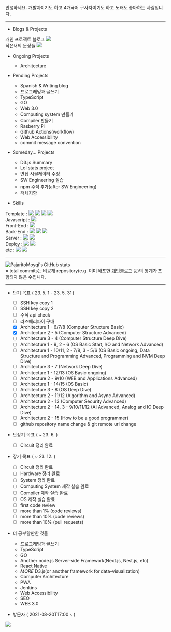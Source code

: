 안녕하세요. 개발자이기도 하고 4개국어 구사자이기도 하고 노래도 좋아하는 사람입니다.

***


- Blogs & Projects

개인 프로젝트 블로그 <a href="https://www.pajaritoprojects.com" rel="noreferrer" target="_blank"><img src="https://img.shields.io/static/v1?label=Blog&message=Pajarito Projects Blog&color=<COLOR>"/></a>
<br>
작은새의 문장들 <a href="https://pajaritomoyqi.github.io/Daily-Inspiration" rel="noreferrer" target="_blank"><img src="https://img.shields.io/static/v1?label=Project&message=작은새의 문장들&color=<COLOR>"/></a>
<br>

- Ongoing Projects

  - Architecture<br>

- Pending Projects

  - Spanish & Writing blog<br>
  - 프로그래밍과 글쓰기<br>
  - TypeScript<br>
  - GO<br>
  - Web 3.0<br>
  - Computing system 만들기<br>
  - Compiler 만들기<br>
  - Rasberry Pi<br>
  - Github Actions(workflow)<br>
  - Web Accessibility<br>
  - commit message convention<br>

- Someday... Projects

  - D3.js Summary<br>
  - Lol stats project<br>
  - 면접 시뮬레이터 수정<br>
  - SW Engineering 실습<br>
  - npm 주석 추가(after SW Engineering)<br>
  - 객체지향<br>

- Skills

Template : 
<img src="https://img.shields.io/badge/HTML5-E34F26?style=flat-square&logo=HTML5&logoColor=white"/>
<img src="https://img.shields.io/badge/EJS-b4ca65?style=flat-square&logoColor=white"/>
<img src="https://img.shields.io/badge/CSS3-1572B6?style=flat-square&logo=CSS3&logoColor=white"/>
<img src="https://img.shields.io/badge/Bootstrap-7952B3?style=flat-square&logo=Bootstrap&logoColor=white"/>
<br>
Javascript : 
<img src="https://img.shields.io/badge/Javascript-F7DF1E?style=flat-square&logo=JavaScript&logoColor=white"/>
<br>
Front-End : 
<img src="https://img.shields.io/badge/React-61DAFB?style=flat-square&logo=React&logoColor=white"/>
<br>
Back-End :
<img src="https://img.shields.io/badge/Node.js-339933?style=flat-square&logo=Node.js&logoColor=white"/>
<img src="https://img.shields.io/badge/Express-000000?style=flat-square&logo=Express&logoColor=white"/>
<img src="https://img.shields.io/badge/Django-092E20?style=flat-square&logo=Django&logoColor=white"/>
<br>
Server : 
<img src="https://img.shields.io/badge/Linux-FCC624?style=flat-square&logo=Linux&logoColor=white"/>
<img src="https://img.shields.io/badge/NGINX-009639?style=flat-square&logo=NGINX&logoColor=white"/>
<br>
Deploy : 
<img src="https://img.shields.io/badge/DigitalOcean-0080FF?style=flat-square&logo=DigitalOcean&logoColor=white"/>
<img src="https://img.shields.io/badge/GithubPages-181717?style=flat-square&logo=GitHub&logoColor=white"/>
<br>
etc : 
<img src="https://img.shields.io/badge/Responsive-6E85B2?style=flat-square&logoColor=white"/>
<img src="https://img.shields.io/badge/WebCrawling-B1D4E0?style=flat-square&logoColor=white"/>

***

![PajaritoMoyqi's GitHub stats](https://github-readme-stats.vercel.app/api?username=PajaritoMoyqi&show_icons=true&theme=radical)
<br>
&#8251; total commits는 비공개 repository(e.g. 이미 배포한 [개인블로그](http://www.pajaritoprojects.com "작은새 블로그") 등)의 통계가 포함되지 않은 수입니다.

***

- 단기 목표 ( 23. 5. 1 - 23. 5. 31 )
  - [ ] SSH key copy 1
  - [ ] SSH key copy 2
  - [ ] 주식 api check
  - [ ] 라즈베리파이 구매
  - [x] Architecture 1 - 6/7/8 (Computer Structure Basic)
  - [x] Architecture 2 - 5 (Computer Structure Advanced)
  - [ ] Architecture 3 - 4 (Computer Structure Deep Dive)
  - [ ] Architecture 1 - 9, 2 - 6 (OS Basic Start, I/O and Network Advanced)
  - [ ] Architecture 1 - 10/11, 2 - 7/8, 3 - 5/6 (OS Basic ongoing, Data Structure and Programming Advanced, Programming and NVM Deep Dive)
  - [ ] Architecture 3 - 7 (Network Deep Dive)
  - [ ] Architecture 1 - 12/13 (OS Basic ongoing)
  - [ ] Architecture 2 - 9/10 (WEB and Applications Advanced)
  - [ ] Architecture 1 - 14/15 (OS Basic)
  - [ ] Architecture 3 - 8 (OS Deep Dive)
  - [ ] Architecture 2 - 11/12 (Algorithm and Async Advanced)
  - [ ] Architecture 2 - 13 (Computer Security Advanced)
  - [ ] Architecture 2 - 14, 3 - 9/10/11/12 (AI Advanced, Analog and IO Deep Dive)
  - [ ] Architecture 2 - 15 (How to be a good programmer)
  - [ ] github repository name change & git remote url change

- 단장기 목표 ( ~ 23. 6. )
  - [ ] Circuit 정리 완료

- 장기 목표 ( ~ 23. 12. )
  - [ ] Circuit 정리 완료
  - [ ] Hardware 정리 완료
  - [ ] System 정리 완료
  - [ ] Computing System 제작 실습 완료
  - [ ] Compiler 제작 실습 완료
  - [ ] OS 제작 실습 완료
  - [ ] first code review
  - [ ] more than 1% (code reviews)
  - [ ] more than 10% (code reviews)
  - [ ] more than 10% (pull requests)

- 더 공부할만한 것들
  - 프로그래밍과 글쓰기
  - TypeScript
  - GO
  - Another node.js Server-side Framework(Next.js, Nest.js, etc)
  - React Native
  - *MORE* D3.js(or another framework for data-visualization)
  - Computer Architecture
  - PWA
  - Jenkins
  - Web Accessibility
  - SEO
  - WEB 3.0

- 방문자 ( 2021-08-20T17:00 ~  )

<a href="https://hits.seeyoufarm.com"><img src="https://hits.seeyoufarm.com/api/count/incr/badge.svg?url=https%3A%2F%2Fgithub.com%2FPajaritoMoyqi&count_bg=%2379C83D&title_bg=%23555555&icon=&icon_color=%23E7E7E7&title=hits&edge_flat=false"/></a>